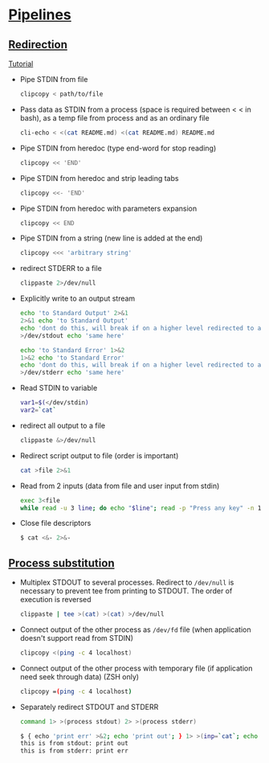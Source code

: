 # [Pipelines](https://zsh.sourceforge.io/Doc/Release/Shell-Grammar.html#Simple-Commands-_0026-Pipelines)

## [Redirection](https://zsh.sourceforge.io/Doc/Release/Redirection.html)

[Tutorial](https://web.archive.org/web/20230315225157/https://wiki.bash-hackers.org/howto/redirection_tutorial)

- Pipe STDIN from file
    ```bash
    clipcopy < path/to/file
    ```
- Pass data as STDIN from a process (space is required between < < in bash), as a temp file from process and as an ordinary file
    ```bash
    cli-echo < <(cat README.md) <(cat README.md) README.md
    ```
- Pipe STDIN from heredoc (type end-word for stop reading)
    ```bash
    clipcopy << 'END'
    ```
- Pipe STDIN from heredoc and strip leading tabs
    ```bash
    clipcopy <<- 'END'
    ```
- Pipe STDIN from heredoc with parameters expansion
    ```bash
    clipcopy << END
    ```
- Pipe STDIN from a string (new line is added at the end)
    ```bash
    clipcopy <<< 'arbitrary string'
    ```
- redirect STDERR to a file
    ```bash
    clippaste 2>/dev/null
    ```
- Explicitly write to an output stream

    ```bash
    echo 'to Standard Output' 2>&1
    2>&1 echo 'to Standard Output'
    echo 'dont do this, will break if on a higher level redirected to a file' >/dev/stdout
    >/dev/stdout echo 'same here'

    echo 'to Standard Error' 1>&2
    1>&2 echo 'to Standard Error'
    echo 'dont do this, will break if on a higher level redirected to a file' >/dev/stderr
    >/dev/stderr echo 'same here'
    ```

- Read STDIN to variable

    ```bash
    var1=$(</dev/stdin)
    var2=`cat`
    ```

- redirect all output to a file

    ```bash
    clippaste &>/dev/null
    ```

- Redirect script output to file (order is important)

    ```bash
    cat >file 2>&1
    ```

- Read from 2 inputs (data from file and user input from stdin)

    ```bash
    exec 3<file
    while read -u 3 line; do echo "$line"; read -p "Press any key" -n 1; done
    ```

- Close file descriptors
    ```bash
    $ cat <&- 2>&-
    ```

## [Process substitution](http://zsh.sourceforge.net/Doc/Release/Expansion.html#Process-Substitution)

- Multiplex STDOUT to several processes. Redirect to `/dev/null` is necessary to prevent tee from printing to STDOUT. The order of execution is reversed

    ```bash
    clippaste | tee >(cat) >(cat) >/dev/null
    ```

- Connect output of the other process as `/dev/fd` file (when application doesn't support read from STDIN)

    ```bash
    clipcopy <(ping -c 4 localhost)
    ```

- Connect output of the other process with temporary file (if application need seek through data) (ZSH only)

    ```bash
    clipcopy =(ping -c 4 localhost)
    ```

- Separately redirect STDOUT and STDERR

    ```bash
    command 1> >(process stdout) 2> >(process stderr)

    $ { echo 'print err' >&2; echo 'print out'; } 1> >(inp=`cat`; echo "this is from stdout: $inp") 2> >(inp=`cat`; echo "this is from stderr: $inp")
    this is from stdout: print out
    this is from stderr: print err
    ```
